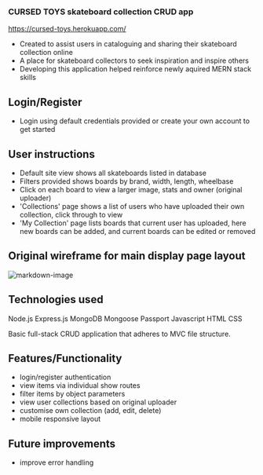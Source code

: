 
### CURSED TOYS skateboard collection CRUD app ###

https://cursed-toys.herokuapp.com/

- Created to assist users in cataloguing and sharing their skateboard collection online
- A place for skateboard collectors to seek inspiration and inspire others
- Developing this application helped reinforce newly aquired MERN stack skills


## Login/Register ##

- Login using default credentials provided or create your own account to get started

## User instructions ##

- Default site view shows all skateboards listed in database
- Filters provided shows boards by brand, width, length, wheelbase
- Click on each board to view a larger image, stats and owner (original uploader)
- 'Collections' page shows a list of users who have uploaded their own collection, click through to view 
- 'My Collection' page lists boards that current user has uploaded, here new boards can be added, and current boards can be edited or removed

## Original wireframe for main display page layout ##

![markdown-image](https://i.imgur.com/tlrqGgN.png)

## Technologies used ##

Node.js
Express.js
MongoDB
Mongoose
Passport
Javascript
HTML
CSS

Basic full-stack CRUD application that adheres to MVC file structure.


## Features/Functionality ##

- login/register authentication 
- view items via individual show routes
- filter items by object parameters
- view user collections based on original uploader
- customise own collection (add, edit, delete)
- mobile responsive layout

## Future improvements ##

- improve error handling